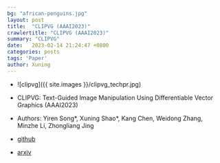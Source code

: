 ```yaml
---
bg: "african-penguins.jpg"
layout: post
title:  "CLIPVG (AAAI2023)"
crawlertitle: "CLIPVG (AAAI2023)"
summary: "CLIPVG"
date:   2023-02-14 21:24:47 +0800
categories: posts
tags: 'Paper'
author: Xuning
---
```


- ![clipvg]({{ site.images }}/clipvg_techpr.jpg)

- CLIPVG: Text-Guided Image Manipulation Using Differentiable Vector Graphics (AAAI2023)
- Authors: Yiren Song*, Xuning Shao*, Kang Chen, Weidong Zhang, Minzhe Li, Zhongliang Jing

- [github](https://github.com/NetEase-GameAI/clipvg)

- [arxiv](https://arxiv.org/abs/2212.02122)



